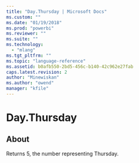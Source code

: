 ```yaml
---
title: "Day.Thursday | Microsoft Docs"
ms.custom: ""
ms.date: "01/19/2018"
ms.prod: "powerbi"
ms.reviewer: ""
ms.suite: ""
ms.technology: 
  - "mlang"
ms.tgt_pltfrm: ""
ms.topic: "language-reference"
ms.assetid: b0afb550-2bd5-456c-b140-42c962e27fab
caps.latest.revision: 2
author: "Minewiskan"
ms.author: "owend"
manager: "kfile"
---
```

# Day.Thursday
## About
Returns 5, the number representing Thursday.

